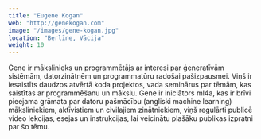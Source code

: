 ```yaml
---
title: "Eugene Kogan"
web: "http://genekogan.com"
image: "/images/gene-kogan.jpg"
location: "Berlīne, Vācija"
weight: 10
---
```


Gene ir mākslinieks un programmētājs ar interesi par ģeneratīvām sistēmām, datorzinātnēm un programmatūru radošai pašizpausmei. Viņš ir iesaistīts daudzos atvērtā koda projektos, vada seminārus par tēmām, kas saistītas ar programmēšanu un mākslu. Gene ir iniciātors ml4a, kas ir brīvi pieejama grāmata par datoru pašmācību (angliski machine learning) māksliniekiem, aktīvistiem un civilajiem zinātniekiem, viņš regulārti publicē video lekcijas, esejas un instrukcijas, lai veicinātu plašāku publikas izpratni par šo tēmu. 
